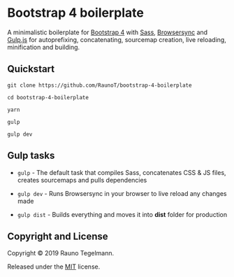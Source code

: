 # Bootstrap 4 boilerplate

A minimalistic boilerplate for [Bootstrap 4](https://getbootstrap.com) with [Sass](https://sass-lang.com), [Browsersync](https://www.browsersync.io) and [Gulp.js](https://gulpjs.com/) for autoprefixing, concatenating, sourcemap creation, live reloading, minification and building.

## Quickstart

`git clone https://github.com/RaunoT/bootstrap-4-boilerplate`

`cd bootstrap-4-boilerplate`

`yarn`

`gulp`

`gulp dev`

## Gulp tasks

* `gulp` - The default task that compiles Sass, concatenates CSS & JS files, creates sourcemaps and pulls dependencies

* `gulp dev` - Runs Browsersync in your browser to live reload any changes made

* `gulp dist` - Builds everything and moves it into **dist** folder for production

## Copyright and License

Copyright © 2019 Rauno Tegelmann.

Released under the [MIT](https://github.com/RaunoT/bootstrap-4-boilerplate/blob/master/LICENSE) license.
